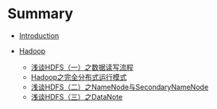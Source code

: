 # Summary

* [Introduction](README.md)

* [Hadoop](https://github.com/kocdaniel/BigData/blob/master/Hadoop/README.md)
  * [浅谈HDFS（一）之数据读写流程]([https://github.com/kocdaniel/BigData/blob/master/Hadoop/%E6%B5%85%E8%B0%88HDFS%EF%BC%88%E4%B8%80%EF%BC%89%E4%B9%8B%E6%95%B0%E6%8D%AE%E8%AF%BB%E5%86%99%E6%B5%81%E7%A8%8B.md](https://github.com/kocdaniel/BigData/blob/master/Hadoop/浅谈HDFS（一）之数据读写流程.md))
  * [Hadoop之完全分布式运行模式]([https://github.com/kocdaniel/BigData/blob/master/Hadoop/Hadoop%E4%B9%8B%E5%AE%8C%E5%85%A8%E5%88%86%E5%B8%83%E5%BC%8F%E8%BF%90%E8%A1%8C%E6%A8%A1%E5%BC%8F.md](https://github.com/kocdaniel/BigData/blob/master/Hadoop/Hadoop之完全分布式运行模式.md))
  * [浅谈HDFS（二）之NameNode与SecondaryNameNode]([https://github.com/kocdaniel/BigData/blob/master/Hadoop/%E6%B5%85%E8%B0%88HDFS%EF%BC%88%E4%BA%8C%EF%BC%89%E4%B9%8BNameNode%E4%B8%8ESecondaryNameNode.md](https://github.com/kocdaniel/BigData/blob/master/Hadoop/浅谈HDFS（二）之NameNode与SecondaryNameNode.md))
  * [浅谈HDFS（三）之DataNote]([https://github.com/kocdaniel/BigData/blob/master/Hadoop/%E6%B5%85%E8%B0%88HDFS%EF%BC%88%E4%B8%89%EF%BC%89%E4%B9%8BDataNote.md](https://github.com/kocdaniel/BigData/blob/master/Hadoop/浅谈HDFS（三）之DataNote.md))

